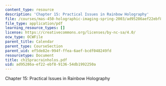 ```yaml
---
content_type: resource
description: 'Chapter 15: Practical Issues in Rainbow Holography'
file: /courses/mas-450-holographic-imaging-spring-2003/ad95286aef22ebf8913654db1992250a_ch15pracrainholos.pdf
file_type: application/pdf
learning_resource_types: []
license: https://creativecommons.org/licenses/by-nc-sa/4.0/
ocw_type: OCWFile
parent_title: Calendar
parent_type: CourseSection
parent_uid: ef5de82e-994f-ffea-6aef-bcdf048249fd
resourcetype: Document
title: ch15pracrainholos.pdf
uid: ad95286a-ef22-ebf8-9136-54db1992250a
---
```

Chapter 15: Practical Issues in Rainbow Holography